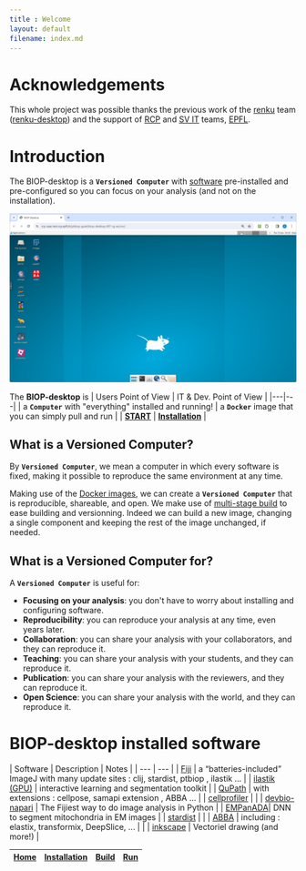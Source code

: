 ```yaml
---
title : Welcome
layout: default
filename: index.md
---
```


# Acknowledgements 

This whole project was possible thanks the previous work of the [renku](https://renkulab.io/) team ([renku-desktop](https://renkulab.io/projects/learn-renku/renku-desktop)) and the support of [RCP](https://www.epfl.ch/research/facilities/rcp/) and [SV IT](https://www.epfl.ch/schools/sv/it/) teams, [EPFL](https://www.epfl.ch/en/).


# Introduction

The BIOP-desktop is a **`Versioned Computer`** with [software]() pre-installed and pre-configured so you can focus on your analysis (and not on the installation).

![desktop-screeshot](/resources/BIOP-desktop.png)

The **BIOP-desktop** is 
| Users Point of View | IT & Dev. Point of View |
|---|---|
| a **`Computer`** with "everything" installed and running! | a **`Docker`** image that you can simply pull and run |
| [**START**]() | [**Installation**]() | 


## What is a Versioned Computer?

By **`Versioned Computer`**, we mean a computer in which every software is fixed, making it possible to reproduce the same environment at any time.

Making use of the [Docker images](https://docs.docker.com/manuals/), we can create a **`Versioned Computer`** that is reproducible, shareable, and open.
We make use of [multi-stage build](https://docs.docker.com/build/building/multi-stage/) to ease building and versionning. Indeed we can build a new image, changing a single component and keeping the rest of the image unchanged, if needed.

## What is a Versioned Computer for?

A **`Versioned Computer`** is useful for:
- **Focusing on your analysis**: you don't have to worry about installing and configuring software.
- **Reproducibility**: you can reproduce your analysis at any time, even years later.
- **Collaboration**: you can share your analysis with your collaborators, and they can reproduce it.
- **Teaching**: you can share your analysis with your students, and they can reproduce it.
- **Publication**: you can share your analysis with the reviewers, and they can reproduce it.
- **Open Science**: you can share your analysis with the world, and they can reproduce it.

# BIOP-desktop installed software

| Software | Description | Notes | 
| --- | --- |
| [Fiji](https://fiji.sc/) | a “batteries-included” ImageJ  with many update sites : clij, stardist, ptbiop , ilastik … |
| [ilastik (GPU)](https://www.ilastik.org/) | interactive learning and segmentation toolkit | 
| [QuPath](https://qupath.github.io/) | with extensions : cellpose, samapi extension , ABBA ... |
| [cellprofiler](https://cellprofiler.org/) | |
| [devbio-napari](https://github.com/haesleinhuepf/devbio-napari) | The Fijiest way to do image analysis in Python | 
| [EMPanADA](https://empanada.readthedocs.io/en/latest/)| DNN to segment mitochondria in EM images | 
| [stardist](https://github.com/stardist/stardist) | |
| [ABBA](https://biop.github.io/ijp-imagetoatlas/) | including : elastix, transformix, DeepSlice, ... | | 
| [inkscape](https://inkscape.org/) |  Vectoriel drawing (and more!) | 


 | [Home](/index.md)| [Installation](/installation.md) | [Build](/build.md) | [Run](/run.md) |
 |---|---|---|---|